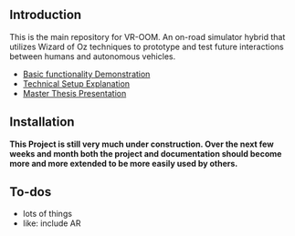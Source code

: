 ## Introduction

This is the main repository for VR-OOM. An on-road simulator hybrid that utilizes Wizard of Oz techniques to prototype and test future interactions between humans and autonomous vehicles.

* [Basic functionality Demonstration](https://www.youtube.com/watch?v=7zsAkKZ40RM)
* [Technical Setup Explanation](https://www.youtube.com/watch?v=ZlXmFxDz17A)
* [Master Thesis Presentation](https://www.youtube.com/watch?v=qy-MHb36Mss)
## Installation

**This Project is still very much under construction. Over the next few weeks and month both the project and documentation should become more and more extended to be more easily used by others.**


## To-dos
* lots of things
* like: include AR

##
